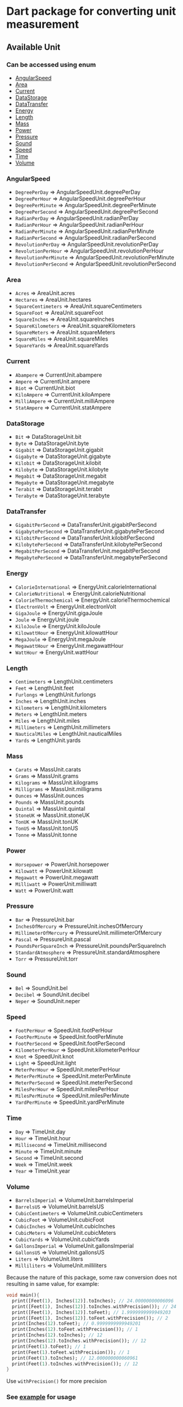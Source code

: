 # Dart package for converting unit measurement
## Available Unit
### Can be accessed using enum

  + [AngularSpeed](#angularspeed)
  + [Area](#area)
  + [Current](#current)
  + [DataStorage](#datastorage)
  + [DataTransfer](#datatransfer)
  + [Energy](#energy)
  + [Length](#length)
  + [Mass](#mass)
  + [Power](#power)
  + [Pressure](#pressure)
  + [Sound](#sound)
  + [Speed](#speed)
  + [Time](#time)
  + [Volume](#volume)

### AngularSpeed
   - `DegreePerDay` => AngularSpeedUnit.degreePerDay
   - `DegreePerHour` => AngularSpeedUnit.degreePerHour
   - `DegreePerMinute` => AngularSpeedUnit.degreePerMinute
   - `DegreePerSecond` => AngularSpeedUnit.degreePerSecond
   - `RadianPerDay` => AngularSpeedUnit.radianPerDay
   - `RadianPerHour` => AngularSpeedUnit.radianPerHour
   - `RadianPerMinute` => AngularSpeedUnit.radianPerMinute
   - `RadianPerSecond` => AngularSpeedUnit.radianPerSecond
   - `RevolutionPerDay` => AngularSpeedUnit.revolutionPerDay
   - `RevolutionPerHour` => AngularSpeedUnit.revolutionPerHour
   - `RevolutionPerMinute` => AngularSpeedUnit.revolutionPerMinute
   - `RevolutionPerSecond` => AngularSpeedUnit.revolutionPerSecond

### Area
   - `Acres` => AreaUnit.acres
   - `Hectares` => AreaUnit.hectares
   - `SquareCentimeters` => AreaUnit.squareCentimeters
   - `SquareFoot` => AreaUnit.squareFoot
   - `SquareInches` => AreaUnit.squareInches
   - `SquareKilometers` => AreaUnit.squareKilometers
   - `SquareMeters` => AreaUnit.squareMeters
   - `SquareMiles` => AreaUnit.squareMiles
   - `SquareYards` => AreaUnit.squareYards

### Current
   - `Abampere` => CurrentUnit.abampere
   - `Ampere` => CurrentUnit.ampere
   - `Biot` => CurrentUnit.biot
   - `KiloAmpere` => CurrentUnit.kiloAmpere
   - `MilliAmpere` => CurrentUnit.milliAmpere
   - `StatAmpere` => CurrentUnit.statAmpere

### DataStorage
   - `Bit` => DataStorageUnit.bit
   - `Byte` => DataStorageUnit.byte
   - `Gigabit` => DataStorageUnit.gigabit
   - `Gigabyte` => DataStorageUnit.gigabyte
   - `Kilobit` => DataStorageUnit.kilobit
   - `Kilobyte` => DataStorageUnit.kilobyte
   - `Megabit` => DataStorageUnit.megabit
   - `Megabyte` => DataStorageUnit.megabyte
   - `Terabit` => DataStorageUnit.terabit
   - `Terabyte` => DataStorageUnit.terabyte

### DataTransfer
   - `GigabitPerSecond` => DataTransferUnit.gigabitPerSecond
   - `GigabytePerSecond` => DataTransferUnit.gigabytePerSecond
   - `KilobitPerSecond` => DataTransferUnit.kilobitPerSecond
   - `KilobytePerSecond` => DataTransferUnit.kilobytePerSecond
   - `MegabitPerSecond` => DataTransferUnit.megabitPerSecond
   - `MegabytePerSecond` => DataTransferUnit.megabytePerSecond

### Energy
   - `CalorieInternational` => EnergyUnit.calorieInternational
   - `CalorieNutritional` => EnergyUnit.calorieNutritional
   - `CalorieThermochemical` => EnergyUnit.calorieThermochemical
   - `ElectronVolt` => EnergyUnit.electronVolt
   - `GigaJoule` => EnergyUnit.gigaJoule
   - `Joule` => EnergyUnit.joule
   - `KiloJoule` => EnergyUnit.kiloJoule
   - `KilowattHour` => EnergyUnit.kilowattHour
   - `MegaJoule` => EnergyUnit.megaJoule
   - `MegawattHour` => EnergyUnit.megawattHour
   - `WattHour` => EnergyUnit.wattHour

### Length
   - `Centimeters` => LengthUnit.centimeters
   - `Feet` => LengthUnit.feet
   - `Furlongs` => LengthUnit.furlongs
   - `Inches` => LengthUnit.inches
   - `Kilometers` => LengthUnit.kilometers
   - `Meters` => LengthUnit.meters
   - `Miles` => LengthUnit.miles
   - `Millimeters` => LengthUnit.millimeters
   - `NauticalMiles` => LengthUnit.nauticalMiles
   - `Yards` => LengthUnit.yards

### Mass
   - `Carats` => MassUnit.carats
   - `Grams` => MassUnit.grams
   - `Kilograms` => MassUnit.kilograms
   - `Milligrams` => MassUnit.milligrams
   - `Ounces` => MassUnit.ounces
   - `Pounds` => MassUnit.pounds
   - `Quintal` => MassUnit.quintal
   - `StoneUK` => MassUnit.stoneUK
   - `TonUK` => MassUnit.tonUK
   - `TonUS` => MassUnit.tonUS
   - `Tonne` => MassUnit.tonne

### Power
   - `Horsepower` => PowerUnit.horsepower
   - `Kilowatt` => PowerUnit.kilowatt
   - `Megawatt` => PowerUnit.megawatt
   - `Milliwatt` => PowerUnit.milliwatt
   - `Watt` => PowerUnit.watt

### Pressure
   - `Bar` => PressureUnit.bar
   - `InchesOfMercury` => PressureUnit.inchesOfMercury
   - `MillimeterOfMercury` => PressureUnit.millimeterOfMercury
   - `Pascal` => PressureUnit.pascal
   - `PoundsPerSquareInch` => PressureUnit.poundsPerSquareInch
   - `StandardAtmosphere` => PressureUnit.standardAtmosphere
   - `Torr` => PressureUnit.torr

### Sound
   - `Bel` => SoundUnit.bel
   - `Decibel` => SoundUnit.decibel
   - `Neper` => SoundUnit.neper

### Speed
   - `FootPerHour` => SpeedUnit.footPerHour
   - `FootPerMinute` => SpeedUnit.footPerMinute
   - `FootPerSecond` => SpeedUnit.footPerSecond
   - `KilometerPerHour` => SpeedUnit.kilometerPerHour
   - `Knot` => SpeedUnit.knot
   - `Light` => SpeedUnit.light
   - `MeterPerHour` => SpeedUnit.meterPerHour
   - `MeterPerMinute` => SpeedUnit.meterPerMinute
   - `MeterPerSecond` => SpeedUnit.meterPerSecond
   - `MilesPerHour` => SpeedUnit.milesPerHour
   - `MilesPerMinute` => SpeedUnit.milesPerMinute
   - `YardPerMinute` => SpeedUnit.yardPerMinute

### Time
   - `Day` => TimeUnit.day
   - `Hour` => TimeUnit.hour
   - `Millisecond` => TimeUnit.millisecond
   - `Minute` => TimeUnit.minute
   - `Second` => TimeUnit.second
   - `Week` => TimeUnit.week
   - `Year` => TimeUnit.year

### Volume
   - `BarrelsImperial` => VolumeUnit.barrelsImperial
   - `BarrelsUS` => VolumeUnit.barrelsUS
   - `CubicCentimeters` => VolumeUnit.cubicCentimeters
   - `CubicFoot` => VolumeUnit.cubicFoot
   - `CubicInches` => VolumeUnit.cubicInches
   - `CubicMeters` => VolumeUnit.cubicMeters
   - `CubicYards` => VolumeUnit.cubicYards
   - `GallonsImperial` => VolumeUnit.gallonsImperial
   - `GallonsUS` => VolumeUnit.gallonsUS
   - `Liters` => VolumeUnit.liters
   - `Milliliters` => VolumeUnit.milliliters


Because the nature of this package, some raw conversion does not resulting in same value, for example:
```dart
void main(){
  print([Feet(1), Inches(12)].toInches); // 24.00000000006096
  print([Feet(1), Inches(12)].toInches.withPrecision()); // 24
  print([Feet(1), Inches(12)].toFeet); // 1.9999999999949203
  print([Feet(1), Inches(12)].toFeet.withPrecision()); // 2
  print(Inches(12).toFeet); // 0.9999999999949201
  print(Inches(12).toFeet.withPrecision()); // 1
  print(Inches(12).toInches); // 12
  print(Inches(12).toInches.withPrecision()); // 12
  print(Feet(1).toFeet); // 1
  print(Feet(1).toFeet.withPrecision()); // 1
  print(Feet(1).toInches); // 12.000000000060961
  print(Feet(1).toInches.withPrecision()); // 12
}
```
Use `withPrecision()` for more precision
### See [example](https://pub.dev/packages/super_measurement/example) for usage
